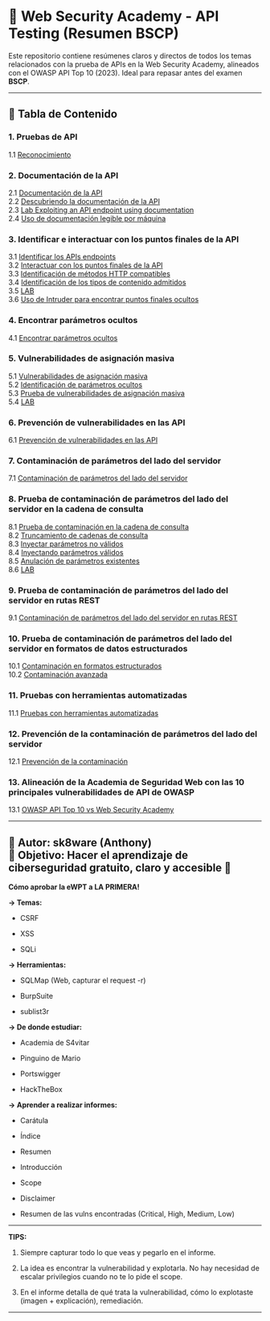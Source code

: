
# 🧪 Web Security Academy - API Testing (Resumen BSCP)

Este repositorio contiene resúmenes claros y directos de todos los temas relacionados con la prueba de APIs en la Web Security Academy, alineados con el OWASP API Top 10 (2023). Ideal para repasar antes del examen **BSCP**.

---

## 📑 Tabla de Contenido

### 1. Pruebas de API

1.1 [Reconocimiento](https://chatgpt.com/c/68140d22-f6bc-800c-83c9-bb782f0b0643#11-reconocimiento)

### 2. Documentación de la API

2.1 [Documentación de la API](https://chatgpt.com/c/68140d22-f6bc-800c-83c9-bb782f0b0643#21-documentaci%C3%B3n-de-la-api)  
2.2 [Descubriendo la documentación de la API](https://chatgpt.com/c/68140d22-f6bc-800c-83c9-bb782f0b0643#22-descubriendo-la-documentaci%C3%B3n-de-la-api)  
2.3 [Lab Exploiting an API endpoint using documentation](https://chatgpt.com/c/68140d22-f6bc-800c-83c9-bb782f0b0643#23-lab-exploiting-an-api-endpoint-using-documentation)  
2.4 [Uso de documentación legible por máquina](https://chatgpt.com/c/68140d22-f6bc-800c-83c9-bb782f0b0643#24-uso-de-documentaci%C3%B3n-legible-por-m%C3%A1quina)

### 3. Identificar e interactuar con los puntos finales de la API

3.1 [Identificar los APIs endpoints](https://chatgpt.com/c/68140d22-f6bc-800c-83c9-bb782f0b0643#31-identificar-los-apis-endpoints)  
3.2 [Interactuar con los puntos finales de la API](https://chatgpt.com/c/68140d22-f6bc-800c-83c9-bb782f0b0643#32-interactuar-con-los-puntos-finales-de-la-api)  
3.3 [Identificación de métodos HTTP compatibles](https://chatgpt.com/c/68140d22-f6bc-800c-83c9-bb782f0b0643#33-identificaci%C3%B3n-de-m%C3%A9todos-http-compatibles)  
3.4 [Identificación de los tipos de contenido admitidos](https://chatgpt.com/c/68140d22-f6bc-800c-83c9-bb782f0b0643#34-identificaci%C3%B3n-de-los-tipos-de-contenido-admitidos)  
3.5 [LAB](https://chatgpt.com/c/68140d22-f6bc-800c-83c9-bb782f0b0643#35-lab)  
3.6 [Uso de Intruder para encontrar puntos finales ocultos](https://chatgpt.com/c/68140d22-f6bc-800c-83c9-bb782f0b0643#36-uso-de-intruder-para-encontrar-puntos-finales-ocultos)

### 4. Encontrar parámetros ocultos

4.1 [Encontrar parámetros ocultos](https://chatgpt.com/c/68140d22-f6bc-800c-83c9-bb782f0b0643#41-encontrar-par%C3%A1metros-ocultos)

### 5. Vulnerabilidades de asignación masiva

5.1 [Vulnerabilidades de asignación masiva](https://chatgpt.com/c/68140d22-f6bc-800c-83c9-bb782f0b0643#51-vulnerabilidades-de-asignaci%C3%B3n-masiva)  
5.2 [Identificación de parámetros ocultos](https://chatgpt.com/c/68140d22-f6bc-800c-83c9-bb782f0b0643#52-identificaci%C3%B3n-de-par%C3%A1metros-ocultos)  
5.3 [Prueba de vulnerabilidades de asignación masiva](https://chatgpt.com/c/68140d22-f6bc-800c-83c9-bb782f0b0643#53-prueba-de-vulnerabilidades-de-asignaci%C3%B3n-masiva)  
5.4 [LAB](https://chatgpt.com/c/68140d22-f6bc-800c-83c9-bb782f0b0643#54-lab)

### 6. Prevención de vulnerabilidades en las API

6.1 [Prevención de vulnerabilidades en las API](https://chatgpt.com/c/68140d22-f6bc-800c-83c9-bb782f0b0643#61-prevenci%C3%B3n-de-vulnerabilidades-en-las-api)

### 7. Contaminación de parámetros del lado del servidor

7.1 [Contaminación de parámetros del lado del servidor](https://chatgpt.com/c/68140d22-f6bc-800c-83c9-bb782f0b0643#71-contaminaci%C3%B3n-de-par%C3%A1metros-del-lado-del-servidor)

### 8. Prueba de contaminación de parámetros del lado del servidor en la cadena de consulta

8.1 [Prueba de contaminación en la cadena de consulta](https://chatgpt.com/c/68140d22-f6bc-800c-83c9-bb782f0b0643#81-prueba-de-contaminaci%C3%B3n-en-la-cadena-de-consulta)  
8.2 [Truncamiento de cadenas de consulta](https://chatgpt.com/c/68140d22-f6bc-800c-83c9-bb782f0b0643#82-truncamiento-de-cadenas-de-consulta)  
8.3 [Inyectar parámetros no válidos](https://chatgpt.com/c/68140d22-f6bc-800c-83c9-bb782f0b0643#83-inyectar-par%C3%A1metros-no-v%C3%A1lidos)  
8.4 [Inyectando parámetros válidos](https://chatgpt.com/c/68140d22-f6bc-800c-83c9-bb782f0b0643#84-inyectando-par%C3%A1metros-v%C3%A1lidos)  
8.5 [Anulación de parámetros existentes](https://chatgpt.com/c/68140d22-f6bc-800c-83c9-bb782f0b0643#85-anulaci%C3%B3n-de-par%C3%A1metros-existentes)  
8.6 [LAB](https://chatgpt.com/c/68140d22-f6bc-800c-83c9-bb782f0b0643#86-lab)

### 9. Prueba de contaminación de parámetros del lado del servidor en rutas REST

9.1 [Contaminación de parámetros del lado del servidor en rutas REST](https://chatgpt.com/c/68140d22-f6bc-800c-83c9-bb782f0b0643#91-contaminaci%C3%B3n-de-par%C3%A1metros-del-lado-del-servidor-en-rutas-rest)

### 10. Prueba de contaminación de parámetros del lado del servidor en formatos de datos estructurados

10.1 [Contaminación en formatos estructurados](https://chatgpt.com/c/68140d22-f6bc-800c-83c9-bb782f0b0643#101-contaminaci%C3%B3n-en-formatos-estructurados)  
10.2 [Contaminación avanzada](https://chatgpt.com/c/68140d22-f6bc-800c-83c9-bb782f0b0643#102-contaminaci%C3%B3n-avanzada)

### 11. Pruebas con herramientas automatizadas

11.1 [Pruebas con herramientas automatizadas](https://chatgpt.com/c/68140d22-f6bc-800c-83c9-bb782f0b0643#111-pruebas-con-herramientas-automatizadas)

### 12. Prevención de la contaminación de parámetros del lado del servidor

12.1 [Prevención de la contaminación](https://chatgpt.com/c/68140d22-f6bc-800c-83c9-bb782f0b0643#121-prevenci%C3%B3n-de-la-contaminaci%C3%B3n)

### 13. Alineación de la Academia de Seguridad Web con las 10 principales vulnerabilidades de API de OWASP

13.1 [OWASP API Top 10 vs Web Security Academy](https://chatgpt.com/c/68140d22-f6bc-800c-83c9-bb782f0b0643#131-owasp-api-top-10-vs-web-security-academy)

---

🧠 Autor: sk8ware (Anthony)  
🎯 Objetivo: Hacer el aprendizaje de ciberseguridad gratuito, claro y accesible 🚀
---

**Cómo aprobar la eWPT a LA PRIMERA!**

**-> Temas:**

- CSRF
    
- XSS
    
- SQLi
    

**-> Herramientas:**

- SQLMap (Web, capturar el request -r)
    
- BurpSuite
    
- sublist3r
    

**-> De donde estudiar:**

- Academia de S4vitar
    
- Pinguino de Mario
    
- Portswigger
    
- HackTheBox
    

**-> Aprender a realizar informes:**

- Carátula
    
- Índice
    
- Resumen
    
- Introducción
    
- Scope
    
- Disclaimer
    
- Resumen de las vulns encontradas (Critical, High, Medium, Low)
    

---

**TIPS:**

1. Siempre capturar todo lo que veas y pegarlo en el informe.
    
2. La idea es encontrar la vulnerabilidad y explotarla. No hay necesidad de escalar privilegios cuando no te lo pide el scope.
    
3. En el informe detalla de qué trata la vulnerabilidad, cómo lo explotaste (imagen + explicación), remediación.
    

---

